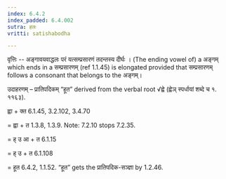 ```yaml
---
index: 6.4.2
index_padded: 6.4.002
sutra: हलः
vritti: satishabodha

---
```

वृत्तिः -- अङ्गावयवाद्धलः परं यत्सम्प्रसारणं तदन्तस्य दीर्घः । (The ending vowel of) a अङ्गम् which ends in a सम्प्रसारणम् (ref 1.1.45) is elongated provided that सम्प्रसारणम् follows a consonant that belongs to the अङ्गम्।


उदाहरणम् – प्रातिपदिकम् “हूत” derived from the verbal root √ह्वे (ह्वेञ् स्पर्धायां शब्दे च १. ११६३).


ह्वा + क्त 6.1.45, 3.2.102, 3.4.70

= ह्वा + त 1.3.8, 1.3.9. Note: 7.2.10 stops 7.2.35.

= ह् उ आ + त 6.1.15

= ह् उ + त 6.1.108

= हूत 6.4.2, 1.1.52. “हूत” gets the प्रातिपदिक-सञ्ज्ञा by 1.2.46.